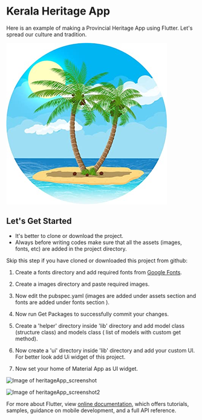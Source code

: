 # Kerala Heritage App

Here is an example of making a Provincial Heritage App using Flutter. Let's spread our culture and tradition.


![Image of heritage](images/heritage.jpg)

## Let's Get Started

* It's better to clone or download the project.
* Always before writing codes make sure that all the assets (images, fonts, etc) are added in the project directory.


Skip this step if you have cloned or downloaded this project from github:

1. Create a fonts directory and add required fonts from [Google Fonts](https://fonts.google.com/).
2. Create a images directory and paste required images.

3. Now edit the pubspec.yaml (images are added under assets section and fonts are added under fonts section ). 
4. Now run Get Packages to successfully commit your changes.

5. Create a 'helper' directory inside 'lib' directory and add model class (structure class) and models class ( list of models with custom get method).
6. Now create  a 'ui' directory inside 'lib' directory and add your custom UI. For better look add Ui widget of this project.
7. Now set your home of Material App as UI widget.

![Image of heritageApp_screenshot](https://firebasestorage.googleapis.com/v0/b/web-content-storage.appspot.com/o/heritage-ui-screenshot.png?alt=media&token=b0f76b0b-7440-4fd6-a520-d6334bd62563)



![Image of heritageApp_screenshot2](https://firebasestorage.googleapis.com/v0/b/web-content-storage.appspot.com/o/heritage-ui-screenshot2.png?alt=media&token=7343c3e2-1e31-47d8-af8e-9dd74e5c19cd)


For more about Flutter, view 
[online documentation](https://flutter.dev/docs), which offers tutorials,
samples, guidance on mobile development, and a full API reference.
